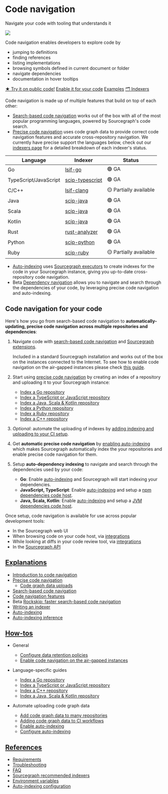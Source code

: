 <style>

.markdown-body h2 {
  margin-top: 2em;
}

.markdown-body ul {
  padding-left: 1em;
}

.markdown-body ul li {
  margin: 0.5em 0;
}

.markdown-body .lead-screenshot {
    float: right;
    display: block;
    margin: 1em auto;
    max-width: 500px;
    margin-left: 0.5em;
    border: 1px solid lightgrey;
    border-radius: 10px;
}

</style>

# Code navigation

<p class="subtitle">Navigate your code with tooling that understands it</p>

<div>
<img src="https://storage.googleapis.com/sourcegraph-assets/docs/images/code-intelligence/code-intel-overview.png" class="lead-screenshot">

<p class="lead">
Code navigation enables
developers to explore code by
</p>


<ul class="lead">
<li>jumping to definitions</li>
<li>finding references</li>
<li>listing implementations</li>
<li>browsing symbols defined in current document or folder</li>
<li>navigate dependencies</li>
<li>documentation in hover tooltips</li>
</ul>
</div>

<div style="display: block; float: clear;"> </div>

<div class="cta-group">
<a class="btn btn-primary" href="https://sourcegraph.com/github.com/dgrijalva/jwt-go/-/blob/token.go?L37:6#tab=references">★ Try it on public code!</a>
<a class="btn" href="#code-navigation-for-your-code">Enable it for your code</a>
<a class="btn" href="references/precise_examples">Examples</a>
<a class="btn" href="references/indexers">🗂 Indexers</a>
</div>

Code navigation is made up of multiple features that build on top of each other:

- [Search-based code navigation](explanations/search_based_code_navigation.md) works out of the box with all of the most popular programming languages, powered by Sourcegraph's code search.
- [Precise code navigation](explanations/precise_code_navigation.md) uses code graph data to provide correct code navigation features and accurate cross-repository navigation. We currently have precise support the languages below, check out our [indexers page](references/indexers) for a detailed breakdown of each indexer's status.
<table>
   <thead>
      <tr>
        <th>Language</th>
        <th>Indexer</th>
        <th>Status</th>
      </tr>
   </thead>
   <tbody>
      <tr>
        <td>Go</td>
        <td><a href="https://github.com/sourcegraph/lsif-go">lsif-go</a></td>
        <td>🟢 GA</td>
      </tr>
      <tr>
        <td>TypeScript/JavaScript</td>
        <td><a href="https://github.com/sourcegraph/scip-typescript">scip-typescript</a></td>
        <td>🟢 GA</td>
      </tr>
      <tr>
        <td>C/C++</td>
        <td><a href="https://github.com/sourcegraph/lsif-clang">lsif-clang</a></td>
        <td>🟡 Partially available</td>
      </tr>
      <tr>
         <td>Java</td>
        <td><a href="https://github.com/sourcegraph/scip-java">scip-java</a></td>
        <td>🟢 GA</td>
      </tr>
      <tr>
        <td>Scala</td>
        <td><a href="https://github.com/sourcegraph/scip-java">scip-java</a></td>
        <td>🟢 GA</td>
      </tr>
      <tr>
        <td>Kotlin</td>
        <td><a href="https://github.com/sourcegraph/scip-java">scip-java</a></td>
        <td>🟢 GA</td>
      </tr>
      <tr>
        <td>Rust</td>
        <td><a href="https://github.com/rust-lang/rust-analyzer">rust-analyzer</a></td>
        <td>🟢 GA</td>
      </tr>
     <tr>
        <td>Python</td>
        <td><a href="https://github.com/sourcegraph/scip-python">scip-python</a></td>
        <td>🟢 GA</td>
      </tr>
     <tr>
        <td>Ruby</td>
        <td><a href="https://github.com/sourcegraph/scip-ruby">scip-ruby</a></td>
        <td>🟡 Partially available</td>
      </tr>
   </tbody>
</table>

- [Auto-indexing](explanations/auto_indexing.md) uses [Sourcegraph executors](../admin/executors.md) to create indexes for the code in your Sourcegraph instance, giving you up-to-date cross-repository code navigation.
- <span class="badge badge-beta">Beta</span> [Dependency navigation](explanations/features.md#dependency-navigation) allows you to navigate and search through the dependencies of your code, by leveraging precise code navigation and auto-indexing.

## Code navigation for your code

Here's how you go from search-based code navigation to **automatically-updating, precise code navigation across multiple repositories and dependencies**:

1. Navigate code with [search-based code navigation](explanations/search_based_code_navigation.md) and [Sourcegraph extensions](../../../extensions/index.md).

    Included in a standard Sourcegraph installation and works out of the box on the instances connected to the Internet.
    To see how to enable code navigation on the air-gapped instances please check [this guide](how-to/enable_code_intel_on_air_gapped_instances.md).
1. Start using [precise code navigation](explanations/precise_code_navigation.md) by creating an index of a repository and uploading it to your Sourcegraph instance:

    - [Index a Go repository](how-to/index_a_go_repository.md#manual-indexing)
    - [Index a TypeScript or JavaScript repository](how-to/index_a_typescript_and_javascript_repository.md#manual-indexing)
    - [Index a Java, Scala & Kotlin repository](https://sourcegraph.github.io/scip-java/docs/getting-started.html)
    - [Index a Python repository](https://github.com/sourcegraph/scip-python)
    - [Index a Ruby repository](https://github.com/sourcegraph/scip-ruby)
    - [Index a C++ repository](how-to/index_a_cpp_repository.md)


1. _Optional_: automate the uploading of indexes by [adding indexing and uploading to your CI setup](how-to/adding_lsif_to_workflows.md).
1. Get **automatic precise code navigation** by [enabling auto-indexing](how-to/enable_auto_indexing.md) which makes Sourcegraph automatically index the your repositories and enable precise code navigation for them.
1. Setup **auto-dependency indexing** to navigate and search through the dependencies used by your code:
    - **Go**: Enable [auto-indexing](explanations/auto_indexing.md) and Sourcegraph will start indexing your dependencies.
    - **JavaScript, TypeScript**: Enable [auto-indexing](explanations/auto_indexing.md) and setup a [npm dependencies code host](../../integration/npm.md).
    - **Java, Scala, Kotlin**: Enable [auto-indexing](explanations/auto_indexing.md) and setup a [JVM dependencies code host](../../integration/jvm.md).
    

Once setup, code navigation is available for use across popular development tools:

- In the Sourcegraph web UI
- When browsing code on your code host, via [integrations](../../../integration/index.md)
- While looking at diffs in your code review tool, via [integrations](../../../integration/index.md)
- In the [Sourcegraph API](https://docs.sourcegraph.com/api/graphql)

## [Explanations](explanations/index.md)

- [Introduction to code navigation](explanations/introduction_to_code_navigation.md)
- [Precise code navigation](explanations/precise_code_navigation.md)
  - [Code graph data uploads](explanations/uploads.md)
- [Search-based code navigation](explanations/search_based_code_navigation.md)
- [Code navigation features](explanations/features.md)
- <span class="badge badge-beta">Beta</span> [Rockskip: faster search-based code navigation](explanations/rockskip.md)
- [Writing an indexer](explanations/writing_an_indexer.md)
- [Auto-indexing](explanations/auto_indexing.md)
- [Auto-indexing inference](explanations/auto_indexing_inference.md)


## [How-tos](how-to/index.md)

- General
  - [Configure data retention policies](how-to/configure_data_retention.md)
  - [Enable code navigation on the air-gapped instances](how-to/enable_code_intel_on_air_gapped_instances.md)

- Language-specific guides
  - [Index a Go repository](how-to/index_a_go_repository.md)
  - [Index a TypeScript or JavaScript repository](how-to/index_a_typescript_and_javascript_repository.md)
  - [Index a C++ repository](how-to/index_a_cpp_repository.md)
  - [Index a Java, Scala & Kotlin repository](https://sourcegraph.github.io/scip-java/docs/getting-started.html)
- Automate uploading code graph data
  - [Add code graph data to many repositories](how-to/adding_lsif_to_many_repos.md)
  - [Adding code graph data to CI workflows](how-to/adding_lsif_to_workflows.md)
  - [Enable auto-indexing](how-to/enable_auto_indexing.md)
  - [Configure auto-indexing](how-to/configure_auto_indexing.md)

## [References](references/index.md)

- [Requirements](references/requirements.md)
- [Troubleshooting](references/troubleshooting.md)
- [FAQ](references/faq.md)
- [Sourcegraph recommended indexers](references/indexers.md)
- [Environment variables](references/envvars.md)
- [Auto-indexing configuration](references/auto_indexing_configuration.md)


